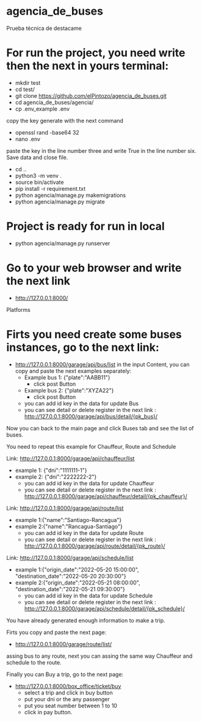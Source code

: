 # agencia_de_buses
Prueba técnica de destacame

# For run the project, you need write then the next in yours terminal:

- mkdir test   
- cd test/
- git clone https://github.com/elPintozo/agencia_de_buses.git
- cd agencia_de_buses/agencia/
- cp .env_example .env

copy the key generate with the next command

- openssl rand -base64 32 
- nano .env

paste the key in the line number three and write True in the line number six.
Save data and close file.

- cd ..
- python3 -m venv .
- source bin/activate
- pip install -r requirement.txt
- python agencia/manage.py makemigrations
- python agencia/manage.py migrate

# Project is ready for run in local

- python agencia/manage.py runserver

# Go to your web browser and write the next link

- http://127.0.0.1:8000/

Platforms

# Firts you need create some buses instances, go to the next link:

- http://127.0.0.1:8000/garage/api/bus/list
in the input Content, you can copy and paste the next examples separately:
  - Example bus 1: {"plate":"AABB11"}
    - click post Button
  - Example bus 2: {"plate":"XYZA22"}
    - click post Button
  - you can add id key in the data for update Bus
  - you can see detail or delete register in the next link : http://127.0.0.1:8000/garage/api/bus/detail/{pk_bus}/

Now you can back to the main page and click Buses tab and see the list of buses.

You need to repeat this example for Chauffeur, Route and Schedule

Link: http://127.0.0.1:8000/garage/api/chauffeur/list
  - example 1: {"dni":"1111111-1"} 
  - example 2: {"dni":"2222222-2"}
    - you can add id key in the data for update Chauffeur
    - you can see detail or delete register in the next link : http://127.0.0.1:8000/garage/api/chauffeur/detail/{pk_chauffeur}/    

Link: http://127.0.0.1:8000/garage/api/route/list
  - example 1:{"name":"Santiago-Rancagua"}
  - example 2:{"name":"Rancagua-Santiago"}
    - you can add id key in the data for update Route  
    - you can see detail or delete register in the next link : http://127.0.0.1:8000/garage/api/route/detail/{pk_route}/

Link: http://127.0.0.1:8000/garage/api/schedule/list
  - example 1:{"origin_date":"2022-05-20 15:00:00", "destination_date":"2022-05-20 20:30:00"}
  - example 2:{"origin_date":"2022-05-21 08:00:00", "destination_date":"2022-05-21 09:30:00"}
    - you can add id key in the data for update Schedule 
    - you can see detail or delete register in the next link : http://127.0.0.1:8000/garage/api/schedule/detail/{pk_schedule}/ 

You have already generated enough information to make a trip.

Firts you copy and paste the next page:

- http://127.0.0.1:8000/garage/route/list/

assing bus to any route, next you can assing the same way Chauffeur and schedule  to the route.

Finally you can Buy a trip, go to the next page:

- http://127.0.0.1:8000/box_office/ticket/buy
  - select a trip and click in buy button
  - put your dni or the any passenger
  - put you seat number between 1 to 10 
  - click in pay button.



